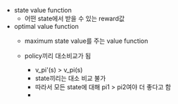 - state value function
	- 어떤 state에서 받을 수 있는 reward값
- optimal value function
	- maximum state value를 주는 value function

	- policy끼리 대소비교가 됨
		- v_pi'(s) > v_pi(s)
		- state끼리는 대소 비교 불가
		- 따라서 모든 state에 대해 pi1 > pi2여야 더 좋다고 함
		- 